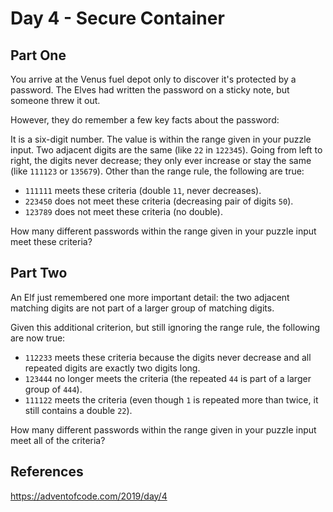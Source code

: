 # Day 4 - Secure Container

## Part One
You arrive at the Venus fuel depot only to discover it's protected by a password. The Elves had written the password on a sticky note, but someone threw it out.

However, they do remember a few key facts about the password:

It is a six-digit number.
The value is within the range given in your puzzle input.
Two adjacent digits are the same (like `22` in `122345`).
Going from left to right, the digits never decrease; they only ever increase or stay the same (like `111123` or `135679`).
Other than the range rule, the following are true:

- `111111` meets these criteria (double `11`, never decreases).
- `223450` does not meet these criteria (decreasing pair of digits `50`).
- `123789` does not meet these criteria (no double).

How many different passwords within the range given in your puzzle input meet these criteria?


## Part Two
An Elf just remembered one more important detail: the two adjacent matching digits are not part of a larger group of matching digits.

Given this additional criterion, but still ignoring the range rule, the following are now true:

- `112233` meets these criteria because the digits never decrease and all repeated digits are exactly two digits long.
- `123444` no longer meets the criteria (the repeated `44` is part of a larger group of `444`).
- `111122` meets the criteria (even though `1` is repeated more than twice, it still contains a double `22`).

How many different passwords within the range given in your puzzle input meet all of the criteria?

## References
https://adventofcode.com/2019/day/4